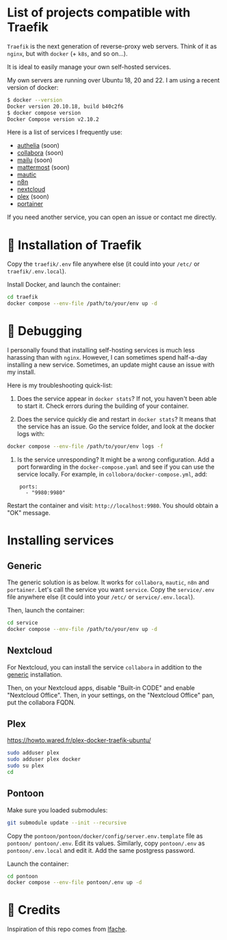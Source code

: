 # List of projects compatible with Traefik 


`Traefik` is the next generation of reverse-proxy web servers. Think of it as `nginx`, but with `docker` (+ `k8s`, and so on...).

It is ideal to easily manage your own self-hosted services.

My own servers are running over Ubuntu 18, 20 and 22. I am using a recent version of docker:

```bash
$ docker --version
Docker version 20.10.18, build b40c2f6
$ docker compose version
Docker Compose version v2.10.2
```

Here is a list of services I frequently use:

- [authelia](#authelia) (soon)
- [collabora](#collabora) (soon)
- [mailu](#mailu) (soon)
- [mattermost](#mattermost) (soon)
- [mautic](#generic)
- [n8n](#generic)
- [nextcloud](#nextcloud)
- [plex](#plex) (soon)
- [portainer](#generic)

If you need another service, you can open an issue or contact me directly.


# :beaver: Installation of Traefik

Copy the `traefik/.env` file anywhere else (it could into your `/etc/` or `traefik/.env.local`). 

Install Docker, and launch the container:

```bash
cd traefik
docker compose --env-file /path/to/your/env up -d 
```

# :bug: Debugging 

I personally found that installing self-hosting services is much less harassing than with `nginx`.
However, I can sometimes spend half-a-day installing a new service. Sometimes, an update might cause an issue with my install. 

Here is my troubleshooting quick-list:

1. Does the service appear in `docker stats`? If not, you haven't been able to start it. Check errors during the building of your container.

1. Does the service quickly die and restart in `docker stats`? It means that the service has an issue. Go the service folder, and look at the docker logs with: 

```bash
docker compose --env-file /path/to/your/env logs -f
```

1. Is the service unresponding? It might be a wrong configuration. Add a port forwarding in the `docker-compose.yaml` and see if you can use the service locally. For example, in `collobora/docker-compose.yml`, add:

```
    ports:
      - "9980:9980"
```

Restart the container and visit: `http://localhost:9980`. You should obtain a "OK" message.

# Installing services

## Generic

The generic solution is as below. It works for `collabora`, `mautic`, `n8n` and `portainer`.
Let's call the service you want `service`. 
Copy the `service/.env` file anywhere else (it could into your `/etc/` or `service/.env.local`). 

Then, launch the container:

```bash
cd service
docker compose --env-file /path/to/your/env up -d 
```

## Nextcloud

For Nextcloud, you can install the service `collabora` in addition to the [generic](#generic) installation.

Then, on your Nextcloud apps, disable "Built-in CODE" and enable "Nextcloud Office". Then, in your settings, on the "Nextcloud Office" pan, put the collabora FQDN.


## Plex

https://howto.wared.fr/plex-docker-traefik-ubuntu/

```bash
sudo adduser plex
sudo adduser plex docker
sudo su plex
cd

```


## Pontoon

Make sure you loaded submodules:

```bash
git submodule update --init --recursive
```

Copy the `pontoon/pontoon/docker/config/server.env.template` file as `pontoon/ pontoon/.env`. Edit its values. 
Similarly, copy `pontoon/.env` as `pontoon/.env.local` and edit it. Add the same postgress password.

Launch the container:

```bash
cd pontoon
docker compose --env-file pontoon/.env up -d 
```



# :pray: Credits

Inspiration of this repo comes from [lfache](https://github.com/lfache/awesome-traefik).

